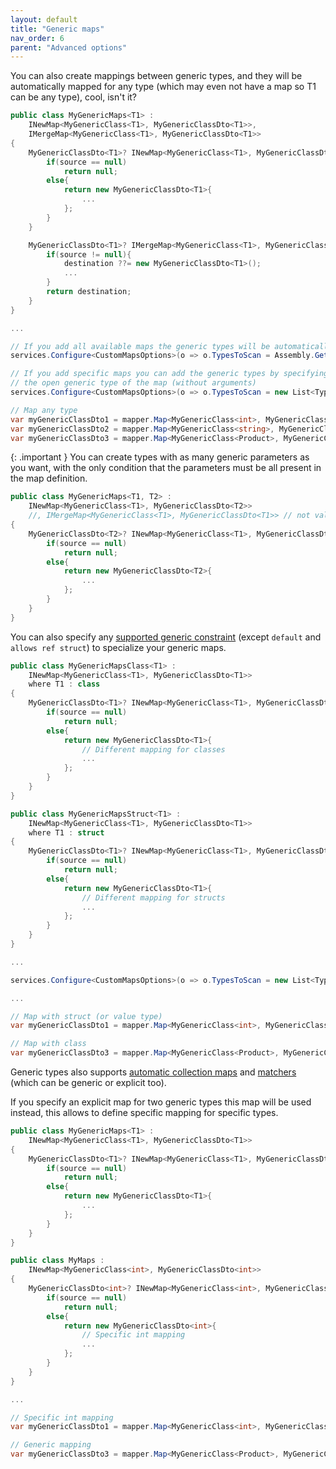 ```yaml
---
layout: default
title: "Generic maps"
nav_order: 6
parent: "Advanced options"
---
```


You can also create mappings between generic types, and they will be automatically mapped for any type (which may even not have a map so T1 can be any type), cool, isn't it?

```csharp
public class MyGenericMaps<T1> :
	INewMap<MyGenericClass<T1>, MyGenericClassDto<T1>>,
	IMergeMap<MyGenericClass<T1>, MyGenericClassDto<T1>>
{
	MyGenericClassDto<T1>? INewMap<MyGenericClass<T1>, MyGenericClassDto<T1>>.Map(MyGenericClass<T1>? source, MappingContext context){
		if(source == null)
			return null;
		else{
			return new MyGenericClassDto<T1>{
				...
			};
		}
	}

	MyGenericClassDto<T1>? IMergeMap<MyGenericClass<T1>, MyGenericClassDto<T1>>.Map(MyGenericClass<T1>? source, MyGenericClassDto<T1>? destination, MappingContext context){
		if(source != null){
			destination ??= new MyGenericClassDto<T1>();
			...
		}
		return destination;
	}
}

...

// If you add all available maps the generic types will be automatically included
services.Configure<CustomMapsOptions>(o => o.TypesToScan = Assembly.GetExecutingAssembly().GetTypes().ToList() );

// If you add specific maps you can add the generic types by specifying
// the open generic type of the map (without arguments)
services.Configure<CustomMapsOptions>(o => o.TypesToScan = new List<Type>{ typeof(MyGenericMaps<>), ... });

// Map any type
var myGenericClassDto1 = mapper.Map<MyGenericClass<int>, MyGenericClassDto<int>>(myGenericClass1);
var myGenericClassDto2 = mapper.Map<MyGenericClass<string>, MyGenericClassDto<string>>(myGenericClass2);
var myGenericClassDto3 = mapper.Map<MyGenericClass<Product>, MyGenericClassDto<Product>>(myGenericClass3);
```

{: .important }
You can create types with as many generic parameters as you want, with the only condition that the parameters must be all present in the map definition.

```csharp
public class MyGenericMaps<T1, T2> :
	INewMap<MyGenericClass<T1>, MyGenericClassDto<T2>>
	//, IMergeMap<MyGenericClass<T1>, MyGenericClassDto<T1>> // not valid since it uses only T1
{
	MyGenericClassDto<T2>? INewMap<MyGenericClass<T1>, MyGenericClassDto<T2>>.Map(MyGenericClass<T1>? source, MappingContext context){
		if(source == null)
			return null;
		else{
			return new MyGenericClassDto<T2>{
				...
			};
		}
	}
}
```

You can also specify any [supported generic constraint](https://learn.microsoft.com/en-us/dotnet/csharp/programming-guide/generics/constraints-on-type-parameters) (except `default` and `allows ref struct`) to specialize your generic maps.

```csharp
public class MyGenericMapsClass<T1> :
	INewMap<MyGenericClass<T1>, MyGenericClassDto<T1>>
	where T1 : class
{
	MyGenericClassDto<T1>? INewMap<MyGenericClass<T1>, MyGenericClassDto<T1>>.Map(MyGenericClass<T1>? source, MappingContext context){
		if(source == null)
			return null;
		else{
			return new MyGenericClassDto<T1>{
				// Different mapping for classes
				...
			};
		}
	}
}

public class MyGenericMapsStruct<T1> :
	INewMap<MyGenericClass<T1>, MyGenericClassDto<T1>>
	where T1 : struct
{
	MyGenericClassDto<T1>? INewMap<MyGenericClass<T1>, MyGenericClassDto<T1>>.Map(MyGenericClass<T1>? source, MappingContext context){
		if(source == null)
			return null;
		else{
			return new MyGenericClassDto<T1>{
				// Different mapping for structs
				...
			};
		}
	}
}

...

services.Configure<CustomMapsOptions>(o => o.TypesToScan = new List<Type>{ typeof(MyGenericMapsClass<>), typeof(MyGenericMapsStruct<>), ... });

...

// Map with struct (or value type)
var myGenericClassDto1 = mapper.Map<MyGenericClass<int>, MyGenericClassDto<int>>(myGenericClass1);

// Map with class
var myGenericClassDto3 = mapper.Map<MyGenericClass<Product>, MyGenericClassDto<Product>>(myGenericClass3);
```

Generic types also supports [automatic collection maps](/advanced-options/collection-mapping-and-projection#automatic-collection-maps) and [matchers](/advanced-options/collection-mapping-and-projection#match-elements-in-collections) (which can be generic or explicit too).

If you specify an explicit map for two generic types this map will be used instead, this allows to define specific mapping for specific types.

```csharp
public class MyGenericMaps<T1> :
	INewMap<MyGenericClass<T1>, MyGenericClassDto<T1>>
{
	MyGenericClassDto<T1>? INewMap<MyGenericClass<T1>, MyGenericClassDto<T1>>.Map(MyGenericClass<T1>? source, MappingContext context){
		if(source == null)
			return null;
		else{
			return new MyGenericClassDto<T1>{
				...
			};
		}
	}
}

public class MyMaps :
	INewMap<MyGenericClass<int>, MyGenericClassDto<int>>
{
	MyGenericClassDto<int>? INewMap<MyGenericClass<int>, MyGenericClassDto<int>>.Map(MyGenericClass<int>? source, MappingContext context){
		if(source == null)
			return null;
		else{
			return new MyGenericClassDto<int>{
				// Specific int mapping
				...
			};
		}
	}
}

...

// Specific int mapping
var myGenericClassDto1 = mapper.Map<MyGenericClass<int>, MyGenericClassDto<int>>(myGenericClass1);

// Generic mapping
var myGenericClassDto3 = mapper.Map<MyGenericClass<Product>, MyGenericClassDto<Product>>(myGenericClass3);
```